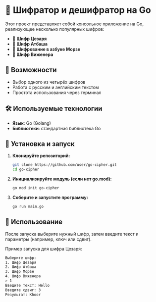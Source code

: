 # 🔐 Шифратор и дешифратор на Go

Этот проект представляет собой консольное приложение на Go, реализующее несколько популярных шифров: 

- 🔄 **Шифр Цезаря**
- 🔄 **Шифр Атбаша**
- 📡 **Шифрование в азбуке Морзе**
- 🔑 **Шифр Виженера**

## 🚀 Возможности
- Выбор одного из четырёх шифров
- Работа с русским и английским текстом
- Простота использования через терминал

## 🛠 Используемые технологии
- **Язык**: Go (Golang)
- **Библиотеки**: стандартная библиотека Go

## 📌 Установка и запуск
1. **Клонируйте репозиторий:**
   ```bash
   git clone https://github.com/user/go-cipher.git
   cd go-cipher
   ```
2. **Инициализируйте модуль (если нет go.mod):**
   ```bash
   go mod init go-cipher
   ```
3. **Соберите и запустите программу:**
   ```bash
   go run main.go
   ```

## 📝 Использование
После запуска выберите нужный шифр, затем введите текст и параметры (например, ключ или сдвиг).

Пример запуска для шифра Цезаря:
```bash
Выберите шифр:
1. Шифр Цезаря
2. Шифр Атбаша
3. Шифр Морзе
4. Шифр Виженера
> 1
Введите текст: Hello
Введите сдвиг: 3
Результат: Khoor
```
